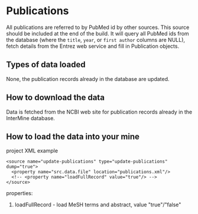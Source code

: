 # Publications

All publications are referred to by PubMed id by other sources. This source should be included at the end of the build. It will query all PubMed ids from the database \(where the `title`, `year`, or `first author` columns are NULL\), fetch details from the Entrez web service and fill in Publication objects.

## Types of data loaded

None, the publication records already in the database are updated.

## How to download the data

Data is fetched from the NCBI web site for publication records already in the InterMine database.

## How to load the data into your mine

project XML example

```markup
<source name="update-publications" type="update-publications" dump="true">
  <property name="src.data.file" location="publications.xml"/>
  <!-- <property name="loadFullRecord" value="true"/> -->
</source>
```

properties:

1. loadFullRecord - load MeSH terms and abstract, value "true"/"false"

